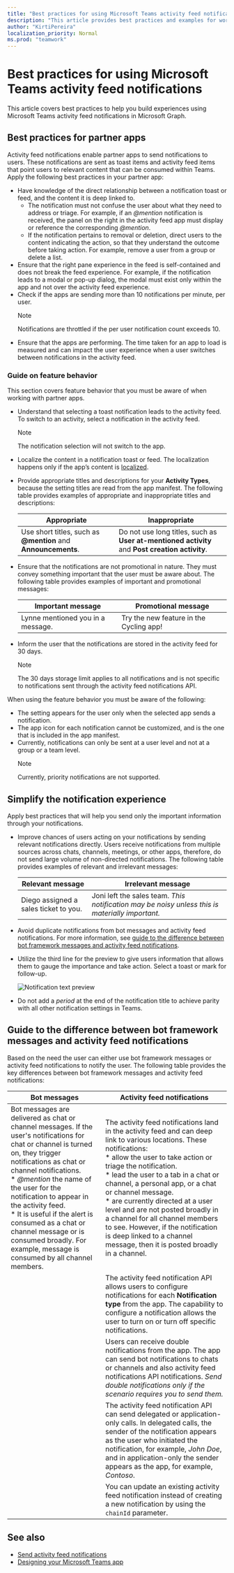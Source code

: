 ```yaml
---
title: "Best practices for using Microsoft Teams activity feed notifications"
description: "This article provides best practices and examples for working with activity feed notifications in Microsoft Graph."
author: "KirtiPereira"
localization_priority: Normal
ms.prod: "teamwork"
---
```


# Best practices for using Microsoft Teams activity feed notifications
This article covers best practices to help you build experiences using Microsoft Teams activity feed notifications in Microsoft Graph.

## Best practices for partner apps
Activity feed notifications enable partner apps to send notifications to users. These notifications are sent as toast items and activity feed items that point users to relevant content that can be consumed within Teams. Apply the following best practices in your partner app:

* Have knowledge of the direct relationship between a notification toast or feed, and the content it is deep linked to.
    * The notification must not confuse the user about what they need to address or triage. For example, if an *@mention* notification is received, the panel on the right in the activity feed app must display or reference the corresponding *@mention*.
    * If the notification pertains to removal or deletion, direct users to the content indicating the action, so that they understand the outcome before taking action. For example, remove a user from a group or delete a list.
* Ensure that the right pane experience in the feed is self-contained and does not break the feed experience. For example, if the notification leads to a modal or pop-up dialog, the modal must exist only within the app and not over the activity feed experience.
* Check if the apps are sending more than 10 notifications per minute, per user. 
  > [!NOTE]
  > Notifications are throttled if the per user notification count exceeds 10.
* Ensure that the apps are performing. The time taken for an app to load is measured and can impact the user experience when a user switches between notifications in the activity feed.

### Guide on feature behavior
This section covers feature behavior that you must be aware of when working with partner apps.
* Understand that selecting a toast notification leads to the activity feed. To switch to an activity, select a notification in the activity feed.
  > [!NOTE] 
  > The notification selection will not switch to the app.
* Localize the content in a notification toast or feed. The localization happens only if the app’s content is [localized](/platform/concepts/build-and-test/apps-localization).
* Provide appropriate titles and descriptions for your **Activity Types**, because the setting titles are read from the app manifest. The following table provides examples of appropriate and inappropriate titles and descriptions:

   | **Appropriate** | **Inappropriate** |
   |-----------------|-------------------|
   |Use short titles, such as **@mention** and **Announcements**. | Do not use long titles, such as **User at-mentioned activity** and **Post creation activity**. |
 
* Ensure that the notifications are not promotional in nature. They must convey something important that the user must be aware about. The following table provides examples of important and promotional messages:

  | **Important message** | **Promotional message** |
  |-----------------------|-------------------------|
  | Lynne mentioned you in a message. | Try the new feature in the Cycling app! |

* Inform the user that the notifications are stored in the activity feed for 30 days. 
  > [!NOTE]
  > The 30 days storage limit applies to all notifications and is not specific to notifications sent through the activity feed notifications API.

When using the feature behavior you must be aware of the following:
  * The setting appears for the user only when the selected app sends a notification.
  * The app icon for each notification cannot be customized, and is the one that is included in the app manifest.
  * Currently, notifications can only be sent at a user level and not at a group or a team level.
    > [!NOTE]
    > Currently, priority notifications are not supported.

## Simplify the notification experience
Apply best practices that will help you send only the important information through your notifications.
* Improve chances of users acting on your notifications by sending relevant notifications directly. Users receive notifications from multiple sources across chats, channels, meetings, or other apps, therefore, do not send large volume of non-directed notifications. The following table provides examples of relevant and irrelevant messages:

  |**Relevant message** | **Irrelevant message** |
  |---------------------|-------------------------|
  | Diego assigned a sales ticket to you. | Joni left the sales team. *This notification may be noisy unless this is materially important.* |
  
* Avoid duplicate notifications from bot messages and activity feed notifications. For more information, see [guide to the difference between bot framework messages and activity feed notifications](#guide-to-the-difference-between-bot-framework-messages-and-activity-feed-notifications).
* Utilize the third line for the preview to give users information that allows them to gauge the importance and take action. Select a toast or mark for follow-up.

  ![Notification text preview](../concepts/images/notification-preview.png)
* Do not add a *period* at the end of the notification title to achieve parity with all other notification settings in Teams.

## Guide to the difference between bot framework messages and activity feed notifications
Based on the need the user can either use bot framework messages or activity feed notifications to notify the user. The following table provides the key differences between bot framework messages and activity feed notifications:

|**Bot messages**|**Activity feed notifications**|
|------------------------------------------------------------|------------------------------------------------|
| Bot messages are delivered as chat or channel messages. If the user's notifications for chat or channel is turned on, they trigger notifications as chat or channel notifications. </br> * *@mention* the name of the user for the notification to appear in the activity feed. </br> * It is useful if the alert is consumed as a chat or channel message or is consumed broadly. For example, message is consumed by all channel members.| The activity feed notifications land in the activity feed and can deep link to various locations. These notifications:</br> * allow the user to take action or triage the notification. </br> * lead the user to a tab in a chat or channel, a personal app, or a chat or channel message. </br> * are currently directed at a user level and are not posted broadly in a channel for all channel members to see. However, if the notification is deep linked to a channel message, then it is posted broadly in a channel. |
|  |The activity feed notification API allows users to configure notifications for each **Notification type** from the app. The capability to configure a notification allows the user to turn on or turn off specific notifications. |
| |Users can receive double notifications from the app. The app can send bot notifications to chats or channels and also activity feed notifications API notifications. *Send double notifications only if the scenario requires you to send them.* |
| | The activity feed notification API can send delegated or application-only calls. In delegated calls, the sender of the notification appears as the user who initiated the notification, for example, *John Doe*, and in application-only the sender appears as the app, for example, *Contoso*. |
| | You can update an existing activity feed notification instead of creating a new notification by using the `chainId` parameter.|

  
## See also
* [Send activity feed notifications](teams-send-activityfeednotifications.md)
* [Designing your Microsoft Teams app](/platform/concepts/design/design-teams-app-overview)
